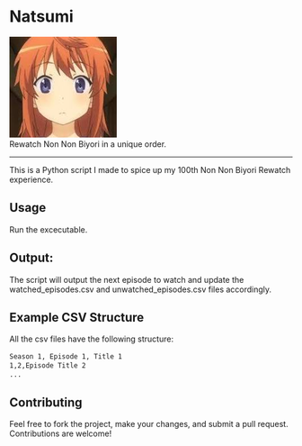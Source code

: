 # Natsumi
![alt text](image.png)
<br>
Rewatch Non Non Biyori in a unique order.
__________
This is a Python script I made to spice up my 100th Non Non Biyori Rewatch experience.

## Usage
Run the excecutable.

## Output:
The script will output the next episode to watch and update the watched_episodes.csv and unwatched_episodes.csv files accordingly.

## Example CSV Structure
All the csv files have the following structure:

```Season,Episode,Title
Season 1, Episode 1, Title 1
1,2,Episode Title 2
...
```

## Contributing
Feel free to fork the project, make your changes, and submit a pull request. Contributions are welcome!

